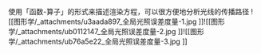 使用「函数-算子」的形式来描述渲染方程，可以很方便地分析光线的传播路径
![[图形学/_attachments/u3aada897_全局光照误差度量-1.jpg ]]![[图形学/_attachments/ub0112147_全局光照误差度量-2.jpg ]]![[图形学/_attachments/ub76a5e22_全局光照误差度量-3.jpg ]]
